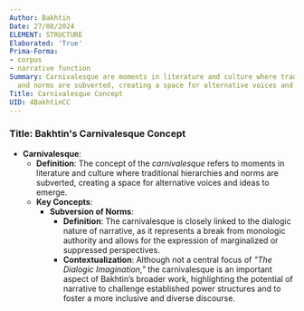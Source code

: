 ```yaml
---
Author: Bakhtin
Date: 27/08/2024
ELEMENT: STRUCTURE
Elaborated: 'True'
Prima-Forma:
- corpus
- narrative function
Summary: Carnivalesque are moments in literature and culture where traditional higherarchies
  and norms are subverted, creating a space for alternative voices and ideas to emerge.
Title: Carnivalesque Concept
UID: 4BakhtinCC
---
```

### Title: **Bakhtin's Carnivalesque Concept**
- **Carnivalesque**:
  - **Definition**: The concept of the *carnivalesque* refers to moments in literature and culture where traditional hierarchies and norms are subverted, creating a space for alternative voices and ideas to emerge. 
  - **Key Concepts**:
    - **Subversion of Norms**:
      - **Definition**: The carnivalesque is closely linked to the dialogic nature of narrative, as it represents a break from monologic authority and allows for the expression of marginalized or suppressed perspectives.
      - **Contextualization**: Although not a central focus of *"The Dialogic Imagination,"* the carnivalesque is an important aspect of Bakhtin’s broader work, highlighting the potential of narrative to challenge established power structures and to foster a more inclusive and diverse discourse.